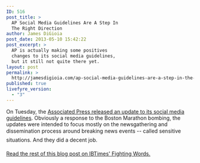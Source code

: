 ```yaml
---
ID: 516
post_title: >
  AP Social Media Guidelines Are A Step In
  The Right Direction
author: James DiGioia
post_date: 2013-05-10 15:42:22
post_excerpt: >
  AP is actually making some positives
  changes to its social media guidelines,
  but it still not quite there yet.
layout: post
permalink: >
  http://jamesdigioia.com/ap-social-media-guidelines-are-a-step-in-the-right-direction/
published: true
livefyre_version:
  - "3"
---
```

On Tuesday, the [Associated Press released an update to its social media guidelines][1]. Obviously a response to the Boston Marathon bombing, the updates were intended to focus mostly on the newsgathering and dissemination process around breaking news events -- called sensitive situations. And they did a decent job.

[Read the rest of this blog post on IBTimes' Fighting Words.][2]

 [1]: http://blog.ap.org/2013/05/07/ap-social-media-guidelines-update-including-newsgathering-in-sensitive-situations/
 [2]: http://www.ibtimes.com/fighting-words/ap-social-media-guidelines-are-step-right-direction-1251911 "AP Social Media Guidelines Are A Step In The Right Direction"